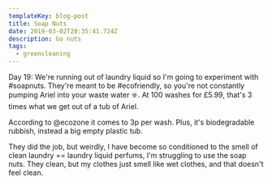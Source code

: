 ```yaml
---
templateKey: blog-post
title: Soap Nuts
date: 2019-03-02T20:35:41.724Z
description: Go nuts
tags:
  - greencleaning
---
```

Day 19: We're running out of laundry liquid so I'm going to experiment with #soapnuts. They're meant to be #ecofriendly, so you're not constantly pumping Ariel into your waste water ☣️. At 100 washes for £5.99, that's 3 times what we get out of a tub of Ariel.

According to @ecozone it comes to 3p per wash. Plus, it's biodegradable rubbish, instead a big empty plastic tub.

They did the job, but weirdly, I have become so conditioned to the smell of clean laundry == laundry liquid perfums, I'm struggling to use the soap nuts. They clean, but my clothes just smell like wet clothes, and that doesn't feel clean.
